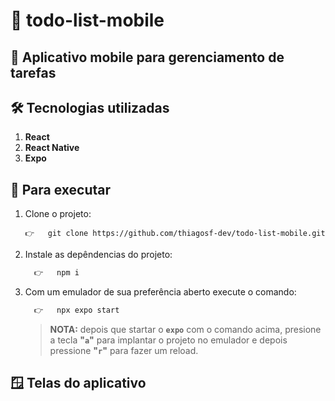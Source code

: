 # 📇 todo-list-mobile

## 📱 Aplicativo mobile para gerenciamento de tarefas

## 🛠️ Tecnologias utilizadas

1. __React__
1. __React Native__
1. __Expo__

## 💢 Para executar

1. Clone o projeto:

      ```git
      👉   git clone https://github.com/thiagosf-dev/todo-list-mobile.git
      ```

1. Instale as depêndencias do projeto:

    ```cmd
      👉   npm i
    ```

1. Com um emulador de sua preferência aberto execute o comando:

    ```cmd
      👉   npx expo start
    ```

    > __NOTA:__ depois que startar o __`expo`__ com o comando acima, presione a tecla __"`a`"__ para implantar o
    projeto no emulador e depois pressione __"`r`"__ para fazer um reload.

## 🪟 Telas do aplicativo
